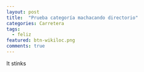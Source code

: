 ```yaml
---
layout: post
title:  "Prueba categoría machacando directorio"
categories: Carretera
tags:
  - feliz
featured: btn-wikiloc.png
comments: true
---
```

It stinks
